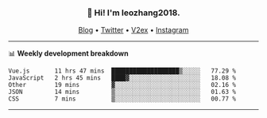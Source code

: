<h3 align="center">👋 Hi! I'm leozhang2018.</h3>
<p align="center">
  <a href="https://code.leozhang2018.me">Blog</a> •
  <a href="https://twitter.com/leozhang2018">Twitter</a> •
  <a href="https://www.v2ex.com/member/leozhang">V2ex</a> •
  <a href="https://www.instagram.com/leozhanghere">Instagram</a>
</p>

-------

📊 **Weekly development breakdown**
<!--START_SECTION:waka-->
```text
Vue.js       11 hrs 47 mins  ███████████████████▒░░░░░   77.29 % 
JavaScript   2 hrs 45 mins   ████▓░░░░░░░░░░░░░░░░░░░░   18.08 % 
Other        19 mins         ▓░░░░░░░░░░░░░░░░░░░░░░░░   02.16 % 
JSON         14 mins         ▒░░░░░░░░░░░░░░░░░░░░░░░░   01.63 % 
CSS          7 mins          ▒░░░░░░░░░░░░░░░░░░░░░░░░   00.77 % 
```
<!--END_SECTION:waka-->
-------
